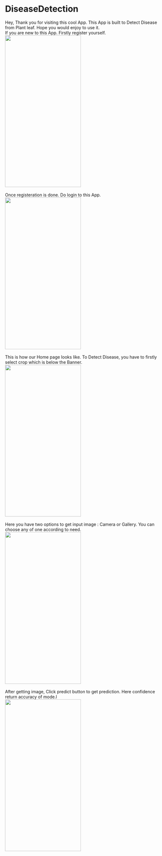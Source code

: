 # DiseaseDetection
Hey, Thank you for visiting this cool App. This App is built to Detect Disease from Plant leaf. Hope you would enjoy to use it.<br />
If you are new to this App. Firstly register yourself.<br />
<img src="https://user-images.githubusercontent.com/73284462/221853321-f111921a-5a83-457a-8a34-2df0d72cbe49.jpg" width="250" height="500"><br /><br />
Once registeration is done. Do login to this App.<br />
<img src="https://user-images.githubusercontent.com/73284462/221853260-73e366d3-72e1-4d7e-95c4-dd6279071cd6.jpg" width="250" height="500"><br /><br />
This is how our Home page looks like. To Detect Disease, you have to firstly select crop which is below the Banner.<br />
<img src="https://user-images.githubusercontent.com/73284462/221853361-450979c3-9404-4c01-8720-b7d69c8b2ea9.jpg" width="250" height="500"><br /><br />
Here you have two options to get input image : Camera or Gallery. You can choose any of one according to need.<br />
<img src="https://user-images.githubusercontent.com/73284462/221853388-045b37d7-fcc2-4c57-b918-baf697a13d65.jpg" width="250" height="500"><br /><br />
After getting image, Click predict button to get prediction. Here confidence return accuracy of mode.l<br />
<img src="https://user-images.githubusercontent.com/73284462/221853556-b4498cd5-360f-4605-a959-240c507b73e8.jpg" width="250" height="500"><br /><br />
